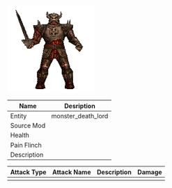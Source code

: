 ![Monster Picture](assets/img/knight_deathlord.png)

|Name  |Desription|
|------|-------------|
|Entity|monster_death_lord|
|Source Mod||
|Health||
|Pain Flinch||
|Description||

|Attack Type|Attack Name|Description|Damage|
|-----------|-----------|-----------|------|
||||